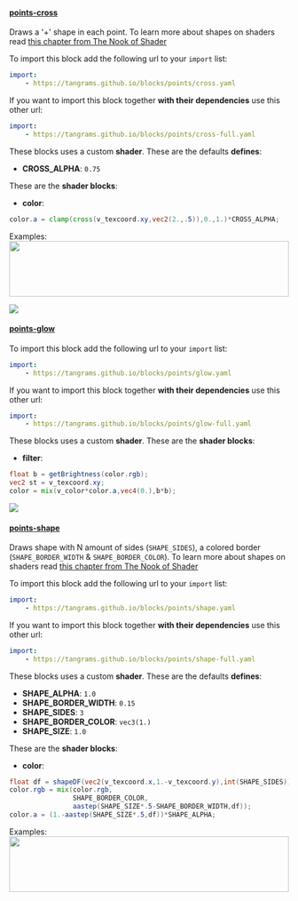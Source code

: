 

#### [points-cross](http://tangrams.github.io/blocks/#points-cross) <a href="https://github.com/tangrams/blocks/blob/gh-pages/points/cross.yaml" target="_blank"><i class="fa fa-github" aria-hidden="true"></i></a>

Draws a '+' shape in each point. To learn more about shapes on shaders read [this chapter from The Nook of Shader](http://thebookofshaders.com/07/)



To import this block add the following url to your `import` list:

```yaml
import:
    - https://tangrams.github.io/blocks/points/cross.yaml
```




If you want to import this block together **with their dependencies** use this other url:

```yaml
import:
    - https://tangrams.github.io/blocks/points/cross-full.yaml
```


These blocks uses a custom **shader**. These are the defaults **defines**:
 - **CROSS_ALPHA**: ```0.75```

These are the **shader blocks**:

- **color**:

```glsl
color.a = clamp(cross(v_texcoord.xy,vec2(2.,.5)),0.,1.)*CROSS_ALPHA;

```



Examples:
<a href="https://mapzen.com/tangram/play/?scene=https://tangrams.github.io/tangram-sandbox/styles/callejas.yaml&lines=96-99" target="_blank">
<img src="https://tangrams.github.io/tangram-sandbox/styles/callejas.png" style="width: 100%; height: 100px; object-fit: cover;">
</a>

![](https://mapzen.com/common/styleguide/images/divider/compass-red.png)


#### [points-glow](http://tangrams.github.io/blocks/#points-glow) <a href="https://github.com/tangrams/blocks/blob/gh-pages/points/glow.yaml" target="_blank"><i class="fa fa-github" aria-hidden="true"></i></a>



To import this block add the following url to your `import` list:

```yaml
import:
    - https://tangrams.github.io/blocks/points/glow.yaml
```




If you want to import this block together **with their dependencies** use this other url:

```yaml
import:
    - https://tangrams.github.io/blocks/points/glow-full.yaml
```


These blocks uses a custom **shader**. These are the **shader blocks**:

- **filter**:

```glsl
float b = getBrightness(color.rgb);
vec2 st = v_texcoord.xy;
color = mix(v_color*color.a,vec4(0.),b*b);
```



![](https://mapzen.com/common/styleguide/images/divider/compass-red.png)


#### [points-shape](http://tangrams.github.io/blocks/#points-shape) <a href="https://github.com/tangrams/blocks/blob/gh-pages/points/shape.yaml" target="_blank"><i class="fa fa-github" aria-hidden="true"></i></a>

Draws shape with N amount of sides (`SHAPE_SIDES`), a colored border (`SHAPE_BORDER_WIDTH` & `SHAPE_BORDER_COLOR`). To learn more about shapes on shaders read [this chapter from The Nook of Shader](http://thebookofshaders.com/07/)



To import this block add the following url to your `import` list:

```yaml
import:
    - https://tangrams.github.io/blocks/points/shape.yaml
```




If you want to import this block together **with their dependencies** use this other url:

```yaml
import:
    - https://tangrams.github.io/blocks/points/shape-full.yaml
```


These blocks uses a custom **shader**. These are the defaults **defines**:
 - **SHAPE_ALPHA**: ```1.0```
 - **SHAPE_BORDER_WIDTH**: ```0.15```
 - **SHAPE_SIDES**: ```3```
 - **SHAPE_BORDER_COLOR**: ```vec3(1.)```
 - **SHAPE_SIZE**: ```1.0```

These are the **shader blocks**:

- **color**:

```glsl
float df = shapeDF(vec2(v_texcoord.x,1.-v_texcoord.y),int(SHAPE_SIDES));
color.rgb = mix(color.rgb,
                SHAPE_BORDER_COLOR,
                aastep(SHAPE_SIZE*.5-SHAPE_BORDER_WIDTH,df));
color.a = (1.-aastep(SHAPE_SIZE*.5,df))*SHAPE_ALPHA;
```



Examples:
<a href="https://mapzen.com/tangram/play/?scene=https://tangrams.github.io/tangram-sandbox/styles/elevation-places.yaml&lines=29-36" target="_blank">
<img src="https://tangrams.github.io/tangram-sandbox/styles/elevation-places.png" style="width: 100%; height: 100px; object-fit: cover;">
</a>
